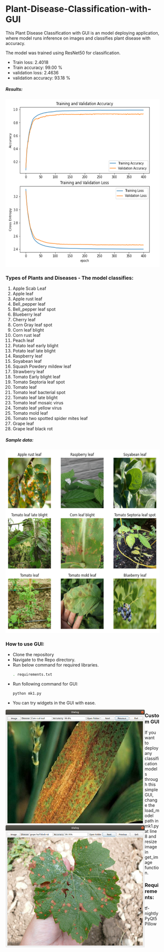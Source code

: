# Plant-Disease-Classification-with-GUI

This Plant Disease Classification with GUI is an model deploying application, where model runs inference on images and classifies plant disease with accuracy.

The model was trained using ResNet50 for classification. 
- Train loss: 2.4018 
- Train accuracy: 99.00 % 
- validation loss: 2.4636 
- validation accuracy: 93.18 %

##### Results:
  <img src="./images/results.png" width="600" height="550">

  
### Types of Plants and Diseases - The model classifies:
1. Apple Scab Leaf 
2. Apple leaf
3. Apple rust leaf
4. Bell_pepper leaf
5. Bell_pepper leaf spot
6. Blueberry leaf
7. Cherry leaf
8. Corn Gray leaf spot
9. Corn leaf blight
10. Corn rust leaf
11. Peach leaf
12. Potato leaf early blight
13. Potato leaf late blight
14. Raspberry leaf
15. Soyabean leaf
16. Squash Powdery mildew leaf
17. Strawberry leaf
18. Tomato Early blight leaf
19. Tomato Septoria leaf spot
20. Tomato leaf
21. Tomato leaf bacterial spot
22. Tomato leaf late blight
23. Tomato leaf mosaic virus
24. Tomato leaf yellow virus
25. Tomato mold leaf
26. Tomato two spotted spider mites leaf
27. Grape leaf
28. Grape leaf black rot

##### Sample data:
  <img src="./images/sample.png" width="600" height="600">

### How to use GUI:
- Clone the repository
- Navigate to the Repo directory.
- Run below command for required libraries.
  ```bash
  . requirements.txt
  ```
- Run following command for GUI:
  ```bash
  python mk1.py
  ```
- You can try widgets in the GUI with ease.

<img align="left" src="./images/gui2.png" width="456"/><img align="left" src="./images/gui3.png" width="456" height="400">
   
### Custom GUI 
 If you want to deploy any classification models through this simple GUI, change the load_model path in mk1.py at line 8 and resize image in get_image function.
 
### Requirements:
 - tf-nightly
 - PyQt5
 - Pillow


